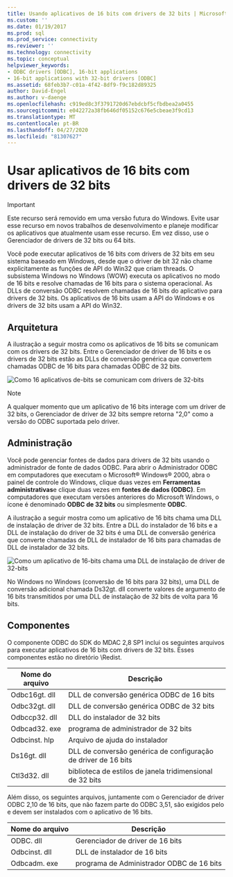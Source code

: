 ```yaml
---
title: Usando aplicativos de 16 bits com drivers de 32 bits | Microsoft Docs
ms.custom: ''
ms.date: 01/19/2017
ms.prod: sql
ms.prod_service: connectivity
ms.reviewer: ''
ms.technology: connectivity
ms.topic: conceptual
helpviewer_keywords:
- ODBC drivers [ODBC], 16-bit applications
- 16-bit applications with 32-bit drivers [ODBC]
ms.assetid: 68feb3b7-c01a-4f42-8df9-f9c182d89325
author: David-Engel
ms.author: v-daenge
ms.openlocfilehash: c919ed8c3f3791720d67ebdcbf5cfbdbea2a0455
ms.sourcegitcommit: e042272a38fb646df05152c676e5cbeae3f9cd13
ms.translationtype: MT
ms.contentlocale: pt-BR
ms.lasthandoff: 04/27/2020
ms.locfileid: "81307627"
---
```

# <a name="using-16-bit-applications-with-32-bit-drivers"></a>Usar aplicativos de 16 bits com drivers de 32 bits
> [!IMPORTANT]  
>  Este recurso será removido em uma versão futura do Windows. Evite usar esse recurso em novos trabalhos de desenvolvimento e planeje modificar os aplicativos que atualmente usam esse recurso. Em vez disso, use o Gerenciador de drivers de 32 bits ou 64 bits.  
  
 Você pode executar aplicativos de 16 bits com drivers de 32 bits em seu sistema baseado em Windows, desde que o driver de bit 32 não chame explicitamente as funções de API do Win32 que criam threads. O subsistema Windows no Windows (WOW) executa os aplicativos no modo de 16 bits e resolve chamadas de 16 bits para o sistema operacional. As DLLs de conversão ODBC resolvem chamadas de 16 bits do aplicativo para drivers de 32 bits. Os aplicativos de 16 bits usam a API do Windows e os drivers de 32 bits usam a API do Win32.  
  
## <a name="architecture"></a>Arquitetura  
 A ilustração a seguir mostra como os aplicativos de 16 bits se comunicam com os drivers de 32 bits. Entre o Gerenciador de driver de 16 bits e os drivers de 32 bits estão as DLLs de conversão genérica que convertem chamadas ODBC de 16 bits para chamadas ODBC de 32 bits.  
  
 ![Como 16 aplicativos de&#45;bits se comunicam com drivers de 32&#45;bits](../../odbc/microsoft/media/sdka2.gif "sdka2")  
  
> [!NOTE]  
>  A qualquer momento que um aplicativo de 16 bits interage com um driver de 32 bits, o Gerenciador de driver de 32 bits sempre retorna "2,0" como a versão do ODBC suportada pelo driver.  
  
## <a name="administration"></a>Administração  
 Você pode gerenciar fontes de dados para drivers de 32 bits usando o administrador de fonte de dados ODBC. Para abrir o Administrador ODBC em computadores que executam o Microsoft® Windows® 2000, abra o painel de controle do Windows, clique duas vezes em **Ferramentas administrativas**e clique duas vezes em **fontes de dados (ODBC)**. Em computadores que executam versões anteriores do Microsoft Windows, o ícone é denominado **ODBC de 32 bits** ou simplesmente **ODBC**.  
  
 A ilustração a seguir mostra como um aplicativo de 16 bits chama uma DLL de instalação de driver de 32 bits. Entre a DLL do instalador de 16 bits e a DLL de instalação do driver de 32 bits é uma DLL de conversão genérica que converte chamadas de DLL de instalador de 16 bits para chamadas de DLL de instalador de 32 bits.  
  
 ![Como um aplicativo de 16&#45;bits chama uma DLL de instalação de driver de 32&#45;bits](../../odbc/microsoft/media/sdka3.gif "sdka3")  
  
 No Windows no Windows (conversão de 16 bits para 32 bits), uma DLL de conversão adicional chamada Ds32gt. dll converte valores de argumento de 16 bits transmitidos por uma DLL de instalação de 32 bits de volta para 16 bits.  
  
## <a name="components"></a>Componentes  
 O componente ODBC do SDK do MDAC 2,8 SP1 inclui os seguintes arquivos para executar aplicativos de 16 bits com drivers de 32 bits. Esses componentes estão no diretório \Redist.  
  
|Nome do arquivo|Descrição|  
|---------------|-----------------|  
|Odbc16gt. dll|DLL de conversão genérica ODBC de 16 bits|  
|Odbc32gt. dll|DLL de conversão genérica ODBC de 32 bits|  
|Odbccp32. dll|DLL do instalador de 32 bits|  
|Odbcad32. exe|programa de administrador de 32 bits|  
|Odbcinst. hlp|Arquivo de ajuda do instalador|  
|Ds16gt. dll|DLL de conversão genérica de configuração de driver de 16 bits|  
|Ctl3d32. dll|biblioteca de estilos de janela tridimensional de 32 bits|  
  
 Além disso, os seguintes arquivos, juntamente com o Gerenciador de driver ODBC 2,10 de 16 bits, que não fazem parte do ODBC 3,51, são exigidos pelo e devem ser instalados com o aplicativo de 16 bits.  
  
|Nome do arquivo|Descrição|  
|---------------|-----------------|  
|ODBC. dll|Gerenciador de driver de 16 bits|  
|Odbcinst. dll|DLL de instalador de 16 bits|  
|Odbcadm. exe|programa de Administrador ODBC de 16 bits|
